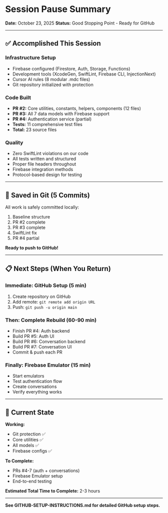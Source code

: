 # Session Pause Summary
**Date:** October 23, 2025
**Status:** Good Stopping Point - Ready for GitHub

---

## ✅ Accomplished This Session

### Infrastructure Setup
- Firebase configured (Firestore, Auth, Storage, Functions)
- Development tools (XcodeGen, SwiftLint, Firebase CLI, InjectionNext)
- Cursor AI rules (8 modular .mdc files)
- Git repository initialized with protection

### Code Built
- **PR #2:** Core utilities, constants, helpers, components (12 files)
- **PR #3:** All 7 data models with Firebase support
- **PR #4:** Authentication service (partial)
- **Tests:** 11 comprehensive test files
- **Total:** 23 source files

### Quality
- Zero SwiftLint violations on our code
- All tests written and structured
- Proper file headers throughout
- Firebase integration methods
- Protocol-based design for testing

---

## 💾 Saved in Git (5 Commits)

All work is safely committed locally:
1. Baseline structure
2. PR #2 complete
3. PR #3 complete  
4. SwiftLint fix
5. PR #4 partial

**Ready to push to GitHub!**

---

## 📋 Next Steps (When You Return)

### Immediate: GitHub Setup (5 min)
1. Create repository on GitHub
2. Add remote: `git remote add origin URL`
3. Push: `git push -u origin main`

### Then: Complete Rebuild (60-90 min)
- Finish PR #4: Auth backend
- Build PR #5: Auth UI  
- Build PR #6: Conversation backend
- Build PR #7: Conversation UI
- Commit & push each PR

### Finally: Firebase Emulator (15 min)
- Start emulators
- Test authentication flow
- Create conversations
- Verify everything works

---

## 🎯 Current State

**Working:**
- Git protection ✅
- Core utilities ✅
- All models ✅
- Firebase configs ✅

**To Complete:**
- PRs #4-7 (auth + conversations)
- Firebase Emulator setup
- End-to-end testing

**Estimated Total Time to Complete:** 2-3 hours

---

**See GITHUB-SETUP-INSTRUCTIONS.md for detailed GitHub setup steps.**
